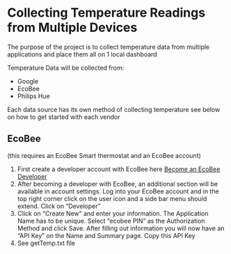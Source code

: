# Collecting Temperature Readings from Multiple Devices
The purpose of the project is to collect temperature data from multiple applications and place them all on 1 local dashboard

Temperature Data will be collected from:
- Google
- EcoBee
- Philips Hue

Each data source has its own method of collecting temperature see below on how to get started with each vendor

## EcoBee
(this requires an EcoBee Smart thermostat and an EcoBee account)
1. First create a developer account with EcoBee here [Become an EcoBee Developer](https://www.ecobee.com/home/developer/loginDeveloper.jsp)
2. After becoming a developer with EcoBee, an additional section will be available in account settings. Log into your EcoBee account and in the top right corner click on the user icon and a side bar menu should extend. Click on “Developer”
3. Click on “Create New” and enter your information. The Application Name has to be unique. Select “ecobee PIN” as the Authorization Method and click Save. After filling out information you will now have an “API Key” on the Name and Summary page. Copy this API Key
4. See getTemp.txt file
